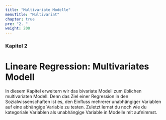 ```yaml
---
title: "Multivariate Modelle"
menuTitle: "Multivariat"
chapter: true
pre: "2. "
weight: 200
---
```


### Kapitel 2 

# Lineare Regression: Multivariates Modell

In diesem Kapitel erweitern wir das bivariate Modell zum üblichen multivariaten Modell. Denn das Ziel einer Regression in den Sozialwissenschaften ist es, den Einfluss mehrerer unabhängiger Variablen auf eine abhängige Variable zu testen. Zuletzt lernst du noch wie du kategoriale Variablen als unabhängige Variable in Modelle mit aufnimmst.